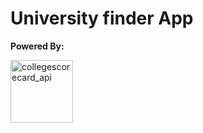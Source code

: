 # University finder App

**Powered By:**

<img width="100" alt="collegescorecard_api" src="https://collegescorecard.ed.gov/img/US-DeptOfEducation-Seal.png">
